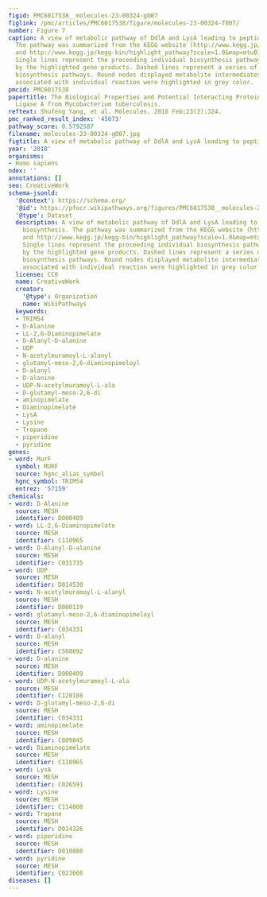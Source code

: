 ```yaml
---
figid: PMC6017538__molecules-23-00324-g007
figlink: /pmc/articles/PMC6017538/figure/molecules-23-00324-f007/
number: Figure 7
caption: A view of metabolic pathway of DdlA and LysA leading to peptidoglycan biosynthesis.
  The pathway was summarized from the KEGG website (http://www.kegg.jp/kegg-bin/highlight_pathway?scale=1.0&map=mtu00300&keyword=lysA
  and http://www.kegg.jp/kegg-bin/highlight_pathway?scale=1.0&map=mtu01502&keyword=ddlA).
  Single lines represent the proceeding individual biosynthesis pathway catalyzed
  by the highlighted gene products. Dashed lines represent a series of successive
  biosynthesis pathways. Round nodes displayed metabolite intermediates. The genes
  associated with individual reaction were highlighted in grey color.
pmcid: PMC6017538
papertitle: The Biological Properties and Potential Interacting Proteins of d-Alanyl-d-alanine
  Ligase A from Mycobacterium tuberculosis.
reftext: Shufeng Yang, et al. Molecules. 2018 Feb;23(2):324.
pmc_ranked_result_index: '45073'
pathway_score: 0.5792587
filename: molecules-23-00324-g007.jpg
figtitle: A view of metabolic pathway of DdlA and LysA leading to peptidoglycan biosynthesis
year: '2018'
organisms:
- Homo sapiens
ndex: ''
annotations: []
seo: CreativeWork
schema-jsonld:
  '@context': https://schema.org/
  '@id': https://pfocr.wikipathways.org/figures/PMC6017538__molecules-23-00324-g007.html
  '@type': Dataset
  description: A view of metabolic pathway of DdlA and LysA leading to peptidoglycan
    biosynthesis. The pathway was summarized from the KEGG website (http://www.kegg.jp/kegg-bin/highlight_pathway?scale=1.0&map=mtu00300&keyword=lysA
    and http://www.kegg.jp/kegg-bin/highlight_pathway?scale=1.0&map=mtu01502&keyword=ddlA).
    Single lines represent the proceeding individual biosynthesis pathway catalyzed
    by the highlighted gene products. Dashed lines represent a series of successive
    biosynthesis pathways. Round nodes displayed metabolite intermediates. The genes
    associated with individual reaction were highlighted in grey color.
  license: CC0
  name: CreativeWork
  creator:
    '@type': Organization
    name: WikiPathways
  keywords:
  - TRIM54
  - D-Alanine
  - LL-2,6-Diaminopimelate
  - D-Alanyl-D-alanine
  - UDP
  - N-acetylmuramoyl-L-alanyl
  - glutamyl-meso-2,6-diaminopimeloyl
  - D-alanyl
  - D-alanine
  - UDP-N-acetylmuramoyl-L-ala
  - D-glutamyl-meso-2,6-di
  - aminopimelate
  - Diaminopimelate
  - LysA
  - Lysine
  - Tropane
  - piperidine
  - pyridine
genes:
- word: MurF
  symbol: MURF
  source: hgnc_alias_symbol
  hgnc_symbol: TRIM54
  entrez: '57159'
chemicals:
- word: D-Alanine
  source: MESH
  identifier: D000409
- word: LL-2,6-Diaminopimelate
  source: MESH
  identifier: C110965
- word: D-Alanyl-D-alanine
  source: MESH
  identifier: C031735
- word: UDP
  source: MESH
  identifier: D014530
- word: N-acetylmuramoyl-L-alanyl
  source: MESH
  identifier: D000119
- word: glutamyl-meso-2,6-diaminopimeloyl
  source: MESH
  identifier: C034331
- word: D-alanyl
  source: MESH
  identifier: C508692
- word: D-alanine
  source: MESH
  identifier: D000409
- word: UDP-N-acetylmuramoyl-L-ala
  source: MESH
  identifier: C120188
- word: D-glutamyl-meso-2,6-di
  source: MESH
  identifier: C034331
- word: aminopimelate
  source: MESH
  identifier: C009845
- word: Diaminopimelate
  source: MESH
  identifier: C110965
- word: LysA
  source: MESH
  identifier: C026591
- word: Lysine
  source: MESH
  identifier: C114808
- word: Tropane
  source: MESH
  identifier: D014326
- word: piperidine
  source: MESH
  identifier: D010880
- word: pyridine
  source: MESH
  identifier: C023666
diseases: []
---
```

